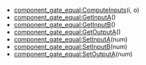 - [component_gate_equal:ComputeInputs](nil)(i, o)
- [component_gate_equal:GetInputA](nil)()
- [component_gate_equal:GetInputB](nil)()
- [component_gate_equal:GetOutputA](nil)()
- [component_gate_equal:SetInputA](nil)(num)
- [component_gate_equal:SetInputB](nil)(num)
- [component_gate_equal:SetOutputA](nil)(num)